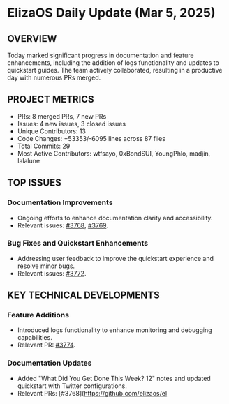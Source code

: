 # ElizaOS Daily Update (Mar 5, 2025)

## OVERVIEW 
Today marked significant progress in documentation and feature enhancements, including the addition of logs functionality and updates to quickstart guides. The team actively collaborated, resulting in a productive day with numerous PRs merged.

## PROJECT METRICS
- PRs: 8 merged PRs, 7 new PRs
- Issues: 4 new issues, 3 closed issues
- Unique Contributors: 13
- Code Changes: +53353/-6095 lines across 87 files
- Total Commits: 29
- Most Active Contributors: wtfsayo, 0xBondSUI, YoungPhlo, madjin, lalalune

## TOP ISSUES
### Documentation Improvements
- Ongoing efforts to enhance documentation clarity and accessibility.
- Relevant issues: [#3768](https://github.com/elizaos/eliza/pull/3768), [#3769](https://github.com/elizaos/eliza/pull/3769).

### Bug Fixes and Quickstart Enhancements
- Addressing user feedback to improve the quickstart experience and resolve minor bugs.
- Relevant issues: [#3772](https://github.com/elizaos/eliza/pull/3772).

## KEY TECHNICAL DEVELOPMENTS
### Feature Additions
- Introduced logs functionality to enhance monitoring and debugging capabilities. 
- Relevant PR: [#3774](https://github.com/elizaos/eliza/pull/3774).

### Documentation Updates
- Added "What Did You Get Done This Week? 12" notes and updated quickstart with Twitter configurations.
- Relevant PRs: [#3768](https://github.com/elizaos/el